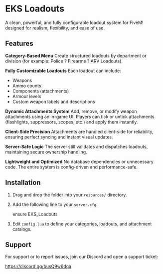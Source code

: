 # EKS Loadouts

A clean, powerful, and fully configurable loadout system for FiveM! designed for realism, flexibility, and ease of use.

## Features

**Category-Based Menu**
Create structured loadouts by department or division (for example: Police ? Firearms ? ARV Loadouts).

**Fully Customizable Loadouts**
Each loadout can include:

* Weapons
* Ammo counts
* Components (attachments)
* Armour levels
* Custom weapon labels and descriptions

**Dynamic Attachments System**
Add, remove, or modify weapon attachments using an in-game UI.
Players can tick or untick attachments (flashlights, suppressors, scopes, etc.) and apply them instantly.

**Client-Side Precision**
Attachments are handled client-side for reliability, ensuring perfect syncing and instant visual updates.

**Server-Safe Logic**
The server still validates and dispatches loadouts, maintaining secure ownership handling.

**Lightweight and Optimized**
No database dependencies or unnecessary code. The entire system is config-driven and performance-safe.

## Installation

1. Drag and drop the folder into your `resources/` directory.
2. Add the following line to your `server.cfg`:

   ensure EKS_Loadouts
   
3. Edit `config.lua` to define your categories, loadouts, and attachment catalogs.

## Support

For support or to report issues, join our Discord and open a support ticket:

https://discord.gg/busQ9w6dqa
